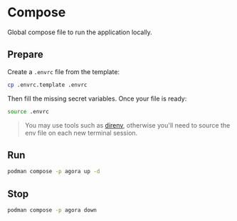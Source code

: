 # Compose

Global compose file to run the application locally.

## Prepare

Create a `.envrc` file from the template:

```bash
cp .envrc.template .envrc
```

Then fill the missing secret variables. Once your file is ready:

```bash
source .envrc
```

> You may use tools such as [direnv](https://direnv.net/), otherwise you'll need to source the env file on each new
> terminal session.

## Run

```bash
podman compose -p agora up -d
```

## Stop

```bash
podman compose -p agora down
```
